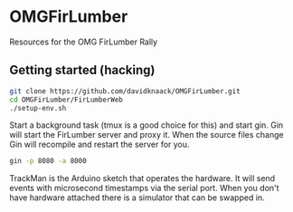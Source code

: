 OMGFirLumber
============


Resources for the OMG FirLumber Rally

Getting started (hacking)
-------------------------

```bash
git clone https://github.com/davidknaack/OMGFirLumber.git
cd OMGFirLumber/FirLumberWeb
./setup-env.sh
```
Start a background task (tmux is a good choice for this) and
start gin. Gin will start the FirLumber server and proxy it.
When the source files change Gin will recompile and restart
the server for you.

```bash
gin -p 8080 -a 8000
```

TrackMan is the Arduino sketch that operates the hardware.
It will send events with microsecond timestamps via the serial
port. When you don't have hardware attached there is a simulator
that can be swapped in.

